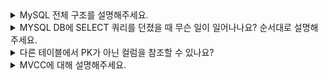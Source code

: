 
<details>
  <summary>MySQL 전체 구조를 설명해주세요.</summary>
  https://dev.mysql.com/doc/refman/8.4/en/pluggable-storage-overview.html   
  
  ![image](https://github.com/user-attachments/assets/4668fcec-3fc6-4b19-b12a-ecddc6097364)

</details>

<details>
  <summary>MYSQL DB에 SELECT 쿼리를 던졌을 때 무슨 일이 일어나나요? 순서대로 설명해주세요.</summary>
  1. 클라이언트가 MySQL 서버에 SELECT 쿼리를 보내면 서버는 클라이언트 요청을 수신하고 연결을 설정합니다.</br>
  2. 쿼리 파서는 사용자 요청으로 들어온 쿼리를 MySQL이 인식할 수 있는 최소 단위로 분리해 트리 형태의 구조로 만들어냅니다. 쿼리에 문법 오류가 있으면 오류가 반환됩니다.</br>
  3. 전처리기는 파서 과정에서 만들어진 파서 트리를 기반으로 쿼리 문장에 구조적인 문제점이 있는지 검토합니다.</br>
  4. 옵티마이저가 쿼리 실행 계획을 수립합니다. 옵티마이저는 인덱스 사용, 조인 순서, 필터링 조건 등의 요소를 고려하여 비용 기반 분석을 통해 최적의 경로를 결정합니다.</br>
  5. 실행 엔진은 옵티마이저에서 생성된 실행 계획대로 실제 쿼리를 실행합니다.</br>
  6. 실행 엔진은 핸들러를 통해 스토리지 엔진에게 요청을 보냅니다. 스토리지 엔진은 데이터 파일에서 데이터를 검색하고, 실행 엔진에 필요한 데이터를 반환합니다.</br>
  7. 실행 엔진이 스토리지 엔진으로부터 데이터를 가져오면, 이를 클라이언트가 이해할 수 있는 포맷으로 반환하여 결과를 반환합니다.</br>
</details>

<details>
  <summary>다른 테이블에서 PK가 아닌 컬럼을 참조할 수 있나요?</summary>
  PK가 아닌 컬럼을 참조할 수 있습니다. 단, 참조되는 컬럼이 Unique한 Key여야 합니다. 이는 참조 무결성을 보장하기 위함입니다. 
</details>

<details>
  <summary>MVCC에 대해 설명해주세요.</summary>
  MVCC는 DBMS에서 동시성 제어를 위해 사용되는 기법 중 하나입니다. MVCC는 여러 트랜잭션이 동시에 데이터에 접근할 때 잠금을 사용하지 않고도 일관성있는 읽기를 제공하며, 트랜잭션 간의 충돌을 최소화하는 적이 주목적 입니다.
</details>
